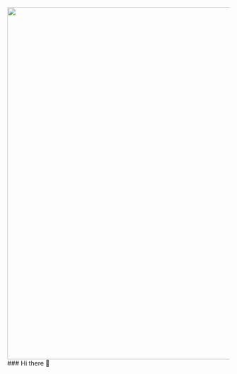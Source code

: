 <div id="header" align="center">
  <img src="https://github.com/KOT3314/KOT3314/assets/65190309/f51125a5-888a-4864-9f7b-e878ffcfee18" width="800"/>
</div>
### Hi there 👋



<!--
**KOT3314/KOT3314** is a ✨ _special_ ✨ repository because its `README.md` (this file) appears on your GitHub profile.

Here are some ideas to get you started:

- 🔭 I’m currently working on ...
- 🌱 I’m currently learning ...
- 👯 I’m looking to collaborate on ...
- 🤔 I’m looking for help with ...
- 💬 Ask me about ...
- 📫 How to reach me: ...
- 😄 Pronouns: ...
- ⚡ Fun fact: ...
-->
